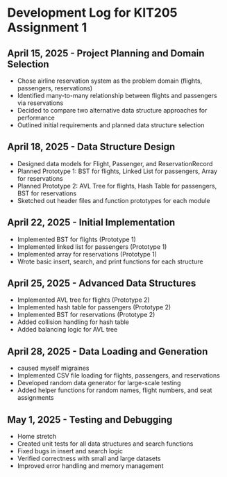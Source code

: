 # Development Log for KIT205 Assignment 1
## April 15, 2025 - Project Planning and Domain Selection
- Chose airline reservation system as the problem domain (flights, passengers, reservations)
- Identified many-to-many relationship between flights and passengers via reservations
- Decided to compare two alternative data structure approaches for performance
- Outlined initial requirements and planned data structure selection

## April 18, 2025 - Data Structure Design

- Designed data models for Flight, Passenger, and ReservationRecord
- Planned Prototype 1: BST for flights, Linked List for passengers, Array for reservations
- Planned Prototype 2: AVL Tree for flights, Hash Table for passengers, BST for reservations
- Sketched out header files and function prototypes for each module

## April 22, 2025 - Initial Implementation

- Implemented BST for flights (Prototype 1)
- Implemented linked list for passengers (Prototype 1)
- Implemented array for reservations (Prototype 1)
- Wrote basic insert, search, and print functions for each structure

## April 25, 2025 - Advanced Data Structures

- Implemented AVL tree for flights (Prototype 2)
- Implemented hash table for passengers (Prototype 2)
- Implemented BST for reservations (Prototype 2)
- Added collision handling for hash table
- Added balancing logic for AVL tree

## April 28, 2025 - Data Loading and Generation
- caused myself migraines
- Implemented CSV file loading for flights, passengers, and reservations
- Developed random data generator for large-scale testing
- Added helper functions for random names, flight numbers, and seat assignments

## May 1, 2025 - Testing and Debugging
- Home stretch
- Created unit tests for all data structures and search functions
- Fixed bugs in insert and search logic
- Verified correctness with small and large datasets
- Improved error handling and memory management
